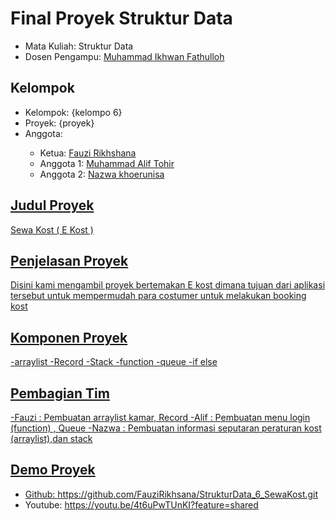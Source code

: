 # Final Proyek Struktur Data
<ul>
  <li>Mata Kuliah: Struktur Data</li>
  <li>Dosen Pengampu: <a href="https://github.com/Muhammad-Ikhwan-Fathulloh">Muhammad Ikhwan Fathulloh</a></li>
</ul>

## Kelompok
<ul>
  <li>Kelompok: {kelompo 6}</li>
  <li>Proyek: {proyek}</li>
  <li>Anggota:</li>
  <ul>
    <li>Ketua: <a href="">Fauzi Rikhshana</a></li>
    <li>Anggota 1: <a href="">Muhammad Alif Tohir</a></li>
    <li>Anggota 2: <a href="">Nazwa khoerunisa
  </ul>
</ul>

## Judul Proyek
<p>Sewa Kost ( E Kost ) </p>

## Penjelasan Proyek
<p>Disini kami mengambil proyek bertemakan E kost dimana tujuan dari aplikasi tersebut untuk mempermudah para costumer untuk melakukan booking kost</p>

## Komponen Proyek
<p>
-arraylist
-Record
-Stack
-function
-queue
-if else
</p>

## Pembagian Tim
<p>
-Fauzi : Pembuatan arraylist kamar, Record
-Alif : Pembuatan menu login (function) , Queue
-Nazwa : Pembuatan informasi seputaran peraturan kost (arraylist),dan stack</p>

## Demo Proyek
<ul>
  <li>Github: <a href="">https://github.com/FauziRikhsana/StrukturData_6_SewaKost.git</a></li>
  <li>Youtube: <a href="">https://youtu.be/4t6uPwTUnKI?feature=shared</a></li>
</ul>
